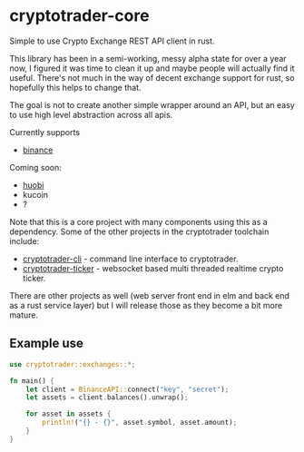 # cryptotrader-core
Simple to use Crypto Exchange REST API client in rust.

This library has been in a semi-working, messy alpha state for over a year now, I figured it was time to clean it up and maybe people will actually find it useful. There's not much in the way of decent exchange support for rust, so hopefully this helps to change that.

The goal is not to create another simple wrapper around an API, but an easy to use high level abstraction across all apis.

Currently supports
- [binance](/robsaunders/binance-rs)

Coming soon:
- [huobi](/robsaunders/huobi-rs)
- kucoin
- ?

Note that this is a core project with many components using this as a dependency. Some of the other projects in the cryptotrader toolchain include:
- [cryptotrader-cli](/robsaunders/cryptotrader-cli) - command line interface to cryptotrader.
- [cryptotrader-ticker](/robsaunders/cryptotrader-ticker) - websocket based multi threaded realtime crypto ticker.

There are other projects as well (web server front end in elm and back end as a rust service layer) but I will release those as they become a bit more mature.

## Example use

```rust
use cryptotrader::exchanges::*;

fn main() {
    let client = BinanceAPI::connect("key", "secret");
    let assets = client.balances().unwrap();

    for asset in assets {
        println!("{} - {}", asset.symbol, asset.amount);
    }
}
```
